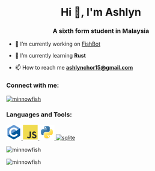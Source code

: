 <h1 align="center">Hi 👋, I'm Ashlyn</h1>
<h3 align="center">A sixth form student in Malaysia</h3>

- 🔭 I’m currently working on [FishBot](https://github.com/minnowfish/FishBot)

- 🌱 I’m currently learning **Rust**

- 📫 How to reach me **ashlynchor15@gmail.com**

<h3 align="left">Connect with me:</h3>
<p align="left">
<a href="https://www.leetcode.com/minnowfish" target="blank"><img align="center" src="https://raw.githubusercontent.com/rahuldkjain/github-profile-readme-generator/master/src/images/icons/Social/leet-code.svg" alt="minnowfish" height="30" width="40" /></a>
</p>

<h3 align="left">Languages and Tools:</h3>
<p align="left"> <a href="https://www.cprogramming.com/" target="_blank" rel="noreferrer"> <img src="https://raw.githubusercontent.com/devicons/devicon/master/icons/c/c-original.svg" alt="c" width="40" height="40"/> </a> <a href="https://developer.mozilla.org/en-US/docs/Web/JavaScript" target="_blank" rel="noreferrer"> <img src="https://raw.githubusercontent.com/devicons/devicon/master/icons/javascript/javascript-original.svg" alt="javascript" width="40" height="40"/> </a> <a href="https://www.python.org" target="_blank" rel="noreferrer"> <img src="https://raw.githubusercontent.com/devicons/devicon/master/icons/python/python-original.svg" alt="python" width="40" height="40"/> </a> <a href="https://www.sqlite.org/" target="_blank" rel="noreferrer"> <img src="https://www.vectorlogo.zone/logos/sqlite/sqlite-icon.svg" alt="sqlite" width="40" height="40"/> </a> </p>

<p><img align="center" src="https://github-readme-stats.vercel.app/api/top-langs?username=minnowfish&show_icons=true&locale=en&layout=compact" alt="minnowfish" /></p>

<p><img align="center" src="https://github-readme-streak-stats.herokuapp.com/?user=minnowfish&" alt="minnowfish" /></p>

